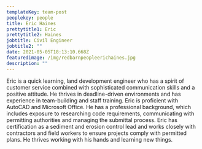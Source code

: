 ```yaml
---
templateKey: team-post
peoplekey: people
title: Eric Haines
prettytitle1: Eric
prettytitle2: Haines
jobtitle: Civil Engineer
jobtitle2: ""
date: 2021-05-05T18:13:10.668Z
featuredimage: /img/redbarnpeopleerichaines.jpg
description: ""
---
```


<!--StartFragment-->

Eric is a quick learning, land development engineer who has a spirit of customer service combined with sophisticated communication skills and a positive attitude. He thrives in deadline-driven environments and has experience in team-building and staff training. Eric is proficient with AutoCAD and Microsoft Office. He has a professional background, which includes exposure to researching code requirements, communicating with permitting authorities and managing the submittal process. Eric has certification as a sediment and erosion control lead and works closely with contractors and field workers to ensure projects comply with permitted plans. He thrives working with his hands and learning new things.

<!--EndFragment-->
